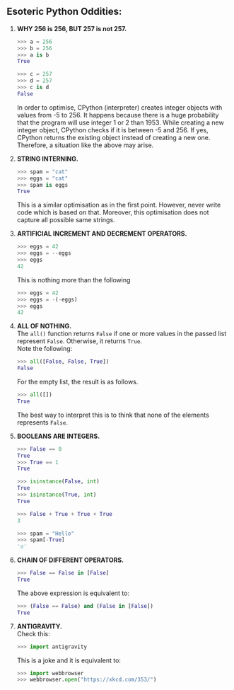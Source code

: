 ## **Esoteric Python Oddities:**

1. **WHY 256 is 256, BUT 257 is not 257.**  
    ```python
    >>> a = 256
    >>> b = 256
    >>> a is b
    True
    ```
    ```python
    >>> c = 257
    >>> d = 257
    >>> c is d
    False
    ```  
    In order to optimise, CPython (interpreter) creates integer objects with values from -5 to 256. It happens because there is a huge probability that the program will use integer 1 or 2 than 1953. While creating a new integer object, CPython checks if it is between -5 and 256. If yes, CPython returns the existing object instead of creating a new one. Therefore,  a situation like the above may arise.

2. **STRING INTERNING.**  
    ```python
    >>> spam = "cat"
    >>> eggs = "cat"
    >>> spam is eggs
    True
    ```
    This is a similar optimisation as in the first point. However, never write code which is based on that. Moreover, this optimisation does not capture all possible same strings.

3. **ARTIFICIAL INCREMENT AND DECREMENT OPERATORS.**  
    ```python
    >>> eggs = 42
    >>> eggs = --eggs
    >>> eggs
    42
    ```  
    This is nothing more than the following
    ```python
    >>> eggs = 42
    >>> eggs = -(-eggs)
    >>> eggs
    42
    ```  

4. **ALL OF NOTHING.**  
   The `all()` function returns `False` if one or more values in the passed list represent `False`. Otherwise, it returns `True`.  
   Note the following:
    ```python
    >>> all([False, False, True])
    False
    ```  
    For the empty list, the result is as follows.
    ```python
    >>> all([])
    True
    ```
    The best way to interpret this is to think that none of the elements represents `False`.

5. **BOOLEANS ARE INTEGERS.**
    ```python
    >>> False == 0
    True
    >>> True == 1
    True
    ```
    ```python
    >>> isinstance(False, int)
    True
    >>> isinstance(True, int)
    True
    ```
    ```python
    >>> False + True + True + True
    3
    ```
    ```python
    >>> spam = "Hello"
    >>> spam[-True]
    'o'
    ```

6.  **CHAIN OF DIFFERENT OPERATORS.**
    ```python
    >>> False == False in [False]
    True
    ```
    The above expression is equivalent to:
    ```python
    >>> (False == False) and (False in [False])      
    True
    ```

7. **ANTIGRAVITY.**  
   Check this:
   ```python
   >>> import antigravity
   ```
   This is a joke and it is equivalent to:
   ```python
   >>> import webbrowser
   >>> webbrowser.open("https://xkcd.com/353/")
   ```  